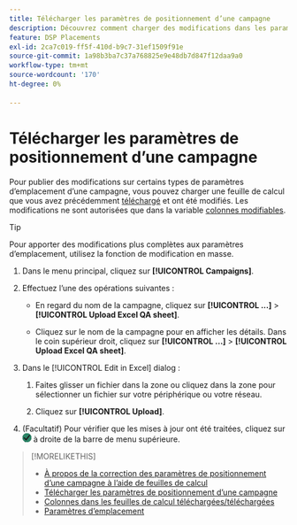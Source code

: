 ```yaml
---
title: Télécharger les paramètres de positionnement d’une campagne
description: Découvrez comment charger des modifications dans les paramètres de placement clés d’une campagne à l’aide de feuilles de calcul AQ Excel.
feature: DSP Placements
exl-id: 2ca7c019-ff5f-410d-b9c7-31ef1509f91e
source-git-commit: 1a98b3ba7c37a768825e9e48db7d847f12daa9a0
workflow-type: tm+mt
source-wordcount: '170'
ht-degree: 0%

---
```


# Télécharger les paramètres de positionnement d’une campagne

Pour publier des modifications sur certains types de paramètres d’emplacement d’une campagne, vous pouvez charger une feuille de calcul que vous avez précédemment [téléchargé](qa-sheet-download.md) et ont été modifiés. Les modifications ne sont autorisées que dans la variable [colonnes modifiables](qa-sheet-columns.md).

>[!TIP]
>
>Pour apporter des modifications plus complètes aux paramètres d’emplacement, utilisez la fonction de modification en masse.<!-- add link once we have help on it -->

1. Dans le menu principal, cliquez sur **[!UICONTROL Campaigns]**.

1. Effectuez l’une des opérations suivantes :

   * En regard du nom de la campagne, cliquez sur **[!UICONTROL ...]** > **[!UICONTROL Upload Excel QA sheet]**.

   * Cliquez sur le nom de la campagne pour en afficher les détails. Dans le coin supérieur droit, cliquez sur **[!UICONTROL ...]** > **[!UICONTROL Upload Excel QA sheet]**.

1. Dans le [!UICONTROL Edit in Excel] dialog :

   1. Faites glisser un fichier dans la zone ou cliquez dans la zone pour sélectionner un fichier sur votre périphérique ou votre réseau.

   1. Cliquez sur **[!UICONTROL Upload]**.

1. (Facultatif) Pour vérifier que les mises à jour ont été traitées, cliquez sur ![Tâches](/help/dsp/assets/downloads.png) à droite de la barre de menu supérieure.

>[!MORELIKETHIS]
>
>* [À propos de la correction des paramètres de positionnement d’une campagne à l’aide de feuilles de calcul](qa-about.md)
>* [Télécharger les paramètres de positionnement d’une campagne](qa-sheet-download.md)
>* [Colonnes dans les feuilles de calcul téléchargées/téléchargées](qa-sheet-columns.md)
>* [Paramètres d’emplacement](/help/dsp/campaign-management/placements/placement-settings.md)


